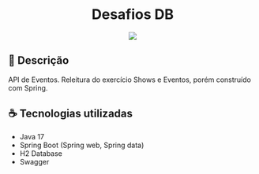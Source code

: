<h1 align="center"> Desafios DB </h1>

<p align="center">
<img src="http://img.shields.io/static/v1?label=STATUS&message=EM%20DESENVOLVIMENTO&color=GREEN&style=for-the-badge"/>
</p>

## 📄 Descrição

API de Eventos. Releitura do exercício Shows e Eventos, porém construído com Spring.

## ☕ Tecnologias utilizadas

- Java 17
- Spring Boot (Spring web, Spring data)
- H2 Database
- Swagger
